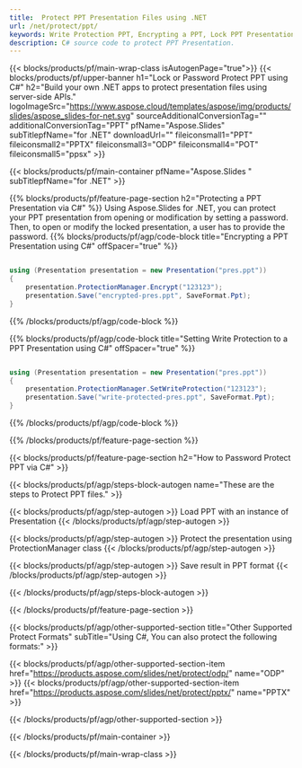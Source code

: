 ```yaml
---
title:  Protect PPT Presentation Files using .NET
url: /net/protect/ppt/
keywords: Write Protection PPT, Encrypting a PPT, Lock PPT Presentation, Protect PPT
description: C# source code to protect PPT Presentation.
---
```


{{< blocks/products/pf/main-wrap-class isAutogenPage="true">}}
{{< blocks/products/pf/upper-banner h1="Lock or Password Protect PPT using C#" h2="Build your own .NET apps to protect presentation files using server-side APIs." logoImageSrc="https://www.aspose.cloud/templates/aspose/img/products/slides/aspose_slides-for-net.svg" sourceAdditionalConversionTag="" additionalConversionTag="PPT" pfName="Aspose.Slides" subTitlepfName="for .NET" downloadUrl="" fileiconsmall1="PPT" fileiconsmall2="PPTX" fileiconsmall3="ODP" fileiconsmall4="POT" fileiconsmall5="ppsx" >}}

{{< blocks/products/pf/main-container pfName="Aspose.Slides " subTitlepfName="for .NET" >}}

{{% blocks/products/pf/feature-page-section  h2="Protecting a PPT Presentation via C#" %}}
Using Aspose.Slides for .NET, you can protect your PPT presentation from opening or modification by setting a password. Then, to open or modify the locked presentation, a user has to provide the password.
{{% blocks/products/pf/agp/code-block title="Encrypting a PPT Presentation using C#" offSpacer="true" %}}

```cs

using (Presentation presentation = new Presentation("pres.ppt"))
{
    presentation.ProtectionManager.Encrypt("123123");
    presentation.Save("encrypted-pres.ppt", SaveFormat.Ppt);
}
```

{{% /blocks/products/pf/agp/code-block %}}

{{% blocks/products/pf/agp/code-block title="Setting Write Protection to a PPT Presentation using C#" offSpacer="true" %}}

```cs

using (Presentation presentation = new Presentation("pres.ppt"))
{
    presentation.ProtectionManager.SetWriteProtection("123123");
    presentation.Save("write-protected-pres.ppt", SaveFormat.Ppt);
}
```

{{% /blocks/products/pf/agp/code-block %}}

{{% /blocks/products/pf/feature-page-section %}}

{{< blocks/products/pf/feature-page-section  h2="How to Password Protect PPT via C#" >}}

{{< blocks/products/pf/agp/steps-block-autogen name="These are the steps to Protect PPT files." >}}

{{< blocks/products/pf/agp/step-autogen >}}
Load PPT with an instance of Presentation
{{< /blocks/products/pf/agp/step-autogen >}}

{{< blocks/products/pf/agp/step-autogen >}}
Protect the presentation using ProtectionManager class
{{< /blocks/products/pf/agp/step-autogen >}}

{{< blocks/products/pf/agp/step-autogen >}}
Save result in PPT format
{{< /blocks/products/pf/agp/step-autogen >}}

{{< /blocks/products/pf/agp/steps-block-autogen >}}

{{< /blocks/products/pf/feature-page-section >}}

{{< blocks/products/pf/agp/other-supported-section title="Other Supported Protect Formats" subTitle="Using C#, You can also protect the following formats:" >}}

{{< blocks/products/pf/agp/other-supported-section-item href="https://products.aspose.com/slides/net/protect/odp/" name="ODP" >}}
{{< blocks/products/pf/agp/other-supported-section-item href="https://products.aspose.com/slides/net/protect/pptx/" name="PPTX" >}}


{{< /blocks/products/pf/agp/other-supported-section >}}

{{< /blocks/products/pf/main-container >}}
    
{{< /blocks/products/pf/main-wrap-class >}}